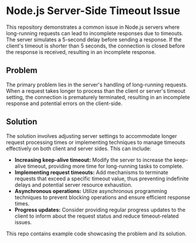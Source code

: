 # Node.js Server-Side Timeout Issue

This repository demonstrates a common issue in Node.js servers where long-running requests can lead to incomplete responses due to timeouts. The server simulates a 5-second delay before sending a response. If the client's timeout is shorter than 5 seconds, the connection is closed before the response is received, resulting in an incomplete response.

## Problem

The primary problem lies in the server's handling of long-running requests. When a request takes longer to process than the client or server's timeout setting, the connection is prematurely terminated, resulting in an incomplete response and potential errors on the client-side. 

## Solution

The solution involves adjusting server settings to accommodate longer request processing times or implementing techniques to manage timeouts effectively on both client and server sides. This can include: 

* **Increasing keep-alive timeout:** Modify the server to increase the keep-alive timeout, providing more time for long-running tasks to complete.  
* **Implementing request timeouts:** Add mechanisms to terminate requests that exceed a specific timeout value, thus preventing indefinite delays and potential server resource exhaustion.
* **Asynchronous operations:** Utilize asynchronous programming techniques to prevent blocking operations and ensure efficient response times. 
* **Progress updates:** Consider providing regular progress updates to the client to inform about the request status and reduce timeout-related issues.

This repo contains example code showcasing the problem and its solution.